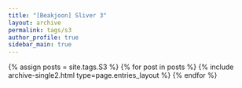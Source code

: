 ```yaml
---
title: "[Beakjoon] Sliver 3"
layout: archive
permalink: tags/s3
author_profile: true
sidebar_main: true
---
```


{% assign posts = site.tags.S3 %}
{% for post in posts %} 
    {% include archive-single2.html type=page.entries_layout %}
{% endfor %}
